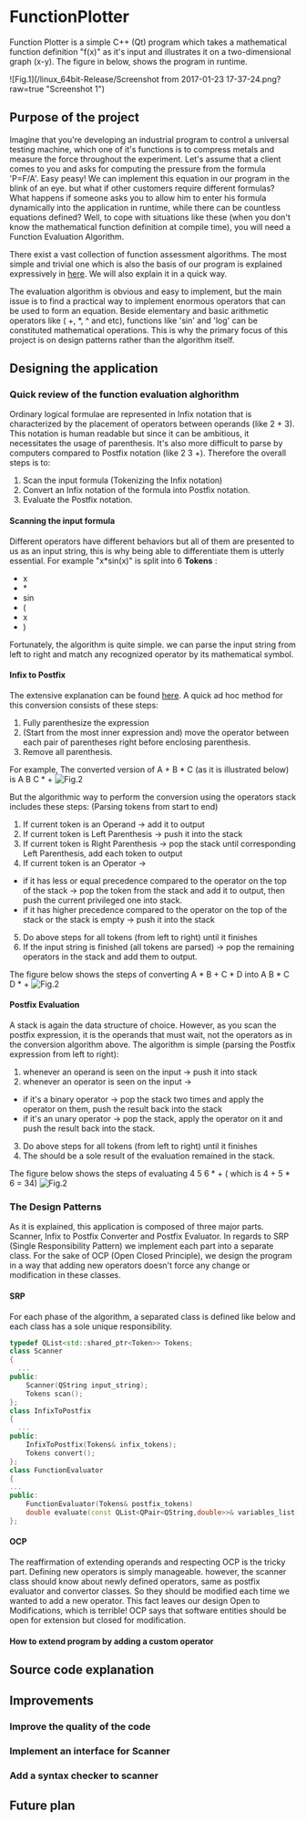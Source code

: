 # FunctionPlotter

Function Plotter is a simple C++ (Qt) program which takes a mathematical function definition "f(x)" as it's input and illustrates it on a two-dimensional graph (x-y). The figure in below, shows the program in runtime.

![Fig.1](/linux_64bit-Release/Screenshot from 2017-01-23 17-37-24.png?raw=true "Screenshot 1")

## Purpose of the project

Imagine that you're developing an industrial program to control a universal testing machine, which one of it's functions is to compress metals and measure the force throughout the experiment. Let's assume that a client comes to you and asks for computing the pressure from the formula 'P=F/A'. Easy peasy! We can implement this equation in our program in the blink of an eye. but what if other customers require different formulas? What happens if someone asks you to allow him to enter his formula dynamically into the application in runtime, while there can be countless equations defined? Well, to cope with situations like these (when you don't know the mathematical function definition at compile time), you will need a Function Evaluation Algorithm.

There exist a vast collection of function assessment algorithms. The most simple and trivial one which is also the basis of our program is explained expressively in [here](http://interactivepython.org/runestone/static/pythonds/BasicDS/InfixPrefixandPostfixExpressions.html). We will also explain it in a quick way.

The evaluation algorithm is obvious and easy to implement, but the main issue is to find a practical way to implement enormous operators that can be used to form an equation. Beside elementary and basic arithmetic operators like ( +, *, ^ and etc), functions like 'sin' and 'log' can be constituted mathematical operations. This is why the primary focus of this project is on design patterns rather than the algorithm itself.

## Designing the application

### Quick review of the function evaluation alghorithm

Ordinary logical formulae are represented in Infix notation that is characterized by the placement of operators between operands (like 2 + 3). This notation is human readable but since it can be ambitious, it necessitates the usage of parenthesis. It's also more difficult to parse by computers compared to Postfix notation (like 2 3 +). Therefore the overall steps is to:

1. Scan the input formula (Tokenizing the Infix notation)
2. Convert an Infix notation of the formula  into Postfix notation.
3. Evaluate the Postfix notation.

#### Scanning the input formula

Different operators have different behaviors but all of them are presented to us as an input string, this is why being able to differentiate them is utterly essential. For example "x\*sin(x)" is split into 6 **Tokens** :

- x
- \*
- sin
- (
- x
- )

Fortunately, the algorithm is quite simple. we can parse the input string from left to right and match any recognized operator by its mathematical symbol.

#### Infix to Postfix

The extensive explanation can be found [here](http://interactivepython.org/runestone/static/pythonds/BasicDS/InfixPrefixandPostfixExpressions.html#conversion-of-infix-expressions-to-prefix-and-postfix). A quick ad hoc method for this conversion consists of these steps:

1. Fully parenthesize the expression
2. (Start from the most inner expression and) move the operator between each pair of parentheses right before enclosing parenthesis.
3. Remove all parenthesis.

For example, The converted version of A + B \* C (as it is illustrated below) is A B C \* +
![Fig.2](http://interactivepython.org/runestone/static/pythonds/_images/moveright.png?raw=true "Infix to Postfix ad hoc method")

But the algorithmic way to perform the conversion using the operators stack includes these steps:
(Parsing tokens from start to end)

1. If current token is an Operand -> add it to output
2. If current token is Left Parenthesis -> push it into the stack
3. If current token is Right Parenthesis -> pop the stack until corresponding Left Parenthesis, add each token to output
4. If current token is an Operator ->
  - if it has less or equal precedence compared to the operator on the top of the stack  -> pop the token from the stack and add it to output, then push the current privileged one into stack.
   - if it has higher precedence compared to the operator on the top of the stack or the stack is empty -> push it into the stack
5. Do above steps for all tokens (from left to right) until it finishes
6. If the input string is finished (all tokens are parsed) -> pop the remaining operators in the stack and add them to output.

The figure below shows the steps of converting A \* B + C \* D into A B \* C D \* +
![Fig.2](http://interactivepython.org/runestone/static/pythonds/_images/intopost.png?raw=true "Infix to Postfix using stack")

#### Postfix Evaluation

A stack is again the data structure of choice. However, as you scan the postfix expression, it is the operands that must wait, not the operators as in the conversion algorithm above. The algorithm is simple (parsing the Postfix expression from left to right):

1. whenever an operand is seen on the input -> push it into stack
2. whenever an operator is seen on the input ->
  - if it's a binary operator -> pop the stack two times and apply the operator on them, push the result back into the stack 
  - if it's an unary operator -> pop the stack, apply the operator on it and push the result back into the stack.
3. Do above steps for all tokens (from left to right) until it finishes
4. The should be a sole result of the evaluation remained in the stack.

The figure below shows the steps of evaluating 4 5 6 \* + ( which is  4 + 5 \* 6 = 34)
![Fig.2](http://interactivepython.org/runestone/static/pythonds/_images/evalpostfix1.png?raw=true "Postfix Evaluation")

### The Design Patterns

As it is explained, this application is composed of three major parts. Scanner, Infix to Postfix Converter and Postfix Evaluator. In regards to SRP (Single Responsibility Pattern) we implement each part into a separate class. For the sake of OCP (Open Closed Principle), we design the program in a way that adding new operators doesn't force any change or modification in these classes.

#### SRP
For each phase of the algorithm, a separated class is defined like below and each class has a sole unique responsibility.
```c++
typedef QList<std::shared_ptr<Token>> Tokens;
class Scanner
{
  ...
public:
    Scanner(QString input_string);
    Tokens scan();
};
class InfixToPostfix
{
  ...
public:
    InfixToPostfix(Tokens& infix_tokens);
    Tokens convert();
};
class FunctionEvaluator
{
...
public:
    FunctionEvaluator(Tokens& postfix_tokens)
    double evaluate(const QList<QPair<QString,double>>& variables_list);
};
```
#### OCP

The reaffirmation of extending operands and respecting OCP is the tricky part. Defining new operators is simply manageable. however, the scanner class should know about newly defined operators, same as postfix evaluator and convertor classes. So they should be modified each time we wanted to add a new operator. This fact leaves our design Open to Modifications, which is terrible! OCP says that software entities should be open for extension but closed for modification.

#### How to extend program by adding a custom operator

## Source code explanation

## Improvements

### Improve the quality of the code

### Implement an interface for Scanner

### Add a syntax checker to scanner

## Future plan
